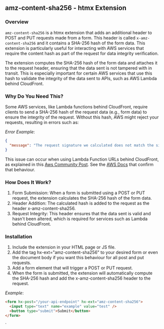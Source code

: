 ## amz-content-sha256 - htmx Extension

### Overview

`amz-content-sha256` is a htmx extension that adds an additional header to POST and PUT requests made from a form. This header is called `x-amz-content-sha256` and it contains a SHA-256 hash of the form data. This extension is particularly useful for interacting with AWS services that require the content hash as part of the request for data integrity verification.

The extension computes the SHA-256 hash of the form data and attaches it to the request header, ensuring that the data sent is not tampered with in transit. This is especially important for certain AWS services that use this hash to validate the integrity of the data sent to APIs, such as AWS Lambda behind CloudFront.

### Why Do You Need This?

Some AWS services, like Lambda functions behind CloudFront, require clients to send a SHA-256 hash of the request data (e.g., form data) to ensure the integrity of the request. Without this hash, AWS might reject your requests, resulting in errors such as:

_Error Example_:

```json
{
  "message": "The request signature we calculated does not match the signature you provided. Check your AWS Secret Access Key and signing method. Consult the service documentation for details."
}
```

This issue can occur when using Lambda Function URLs behind CloudFront, as explained in this [Aws Community Post](https://repost.aws/questions/QUbHCI9AfyRdaUPCCo_3XKMQ/lambda-function-url-behind-cloudfront-invalidsignatureexception-only-on-post). See the [AWS Docs](https://docs.aws.amazon.com/AmazonCloudFront/latest/DeveloperGuide/private-content-restricting-access-to-lambda.html) that confirm that behaviour.

### How Does It Work?

1. Form Submission: When a form is submitted using a POST or PUT request, the extension calculates the SHA-256 hash of the form data.
2. Header Addition: The calculated hash is added to the request as the header x-amz-content-sha256.
3. Request Integrity: This header ensures that the data sent is valid and hasn't been altered, which is required for services such as Lambda behind CloudFront.

### Installation

1. Include the extension in your HTML page or JS file.
2. Add the tag hx-ext="amz-content-sha256" to your desired form or even the document body if you want this behaviour for all post and put requests.
3. Add a form element that will trigger a POST or PUT request.
4. When the form is submitted, the extension will automatically compute the SHA-256 hash and add the x-amz-content-sha256 header to the request.

_Example_:

```html
<form hx-post="/your-api-endpoint" hx-ext="amz-content-sha256">
  <input type="text" name="example" value="test" />
  <button type="submit">Submit</button>
</form>
```

`
